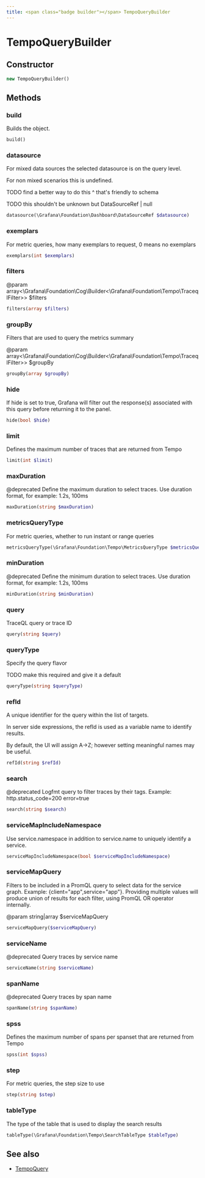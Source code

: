 ```yaml
---
title: <span class="badge builder"></span> TempoQueryBuilder
---
```

# <span class="badge builder"></span> TempoQueryBuilder

## Constructor

```php
new TempoQueryBuilder()
```
## Methods

### <span class="badge object-method"></span> build

Builds the object.

```php
build()
```

### <span class="badge object-method"></span> datasource

For mixed data sources the selected datasource is on the query level.

For non mixed scenarios this is undefined.

TODO find a better way to do this ^ that's friendly to schema

TODO this shouldn't be unknown but DataSourceRef | null

```php
datasource(\Grafana\Foundation\Dashboard\DataSourceRef $datasource)
```

### <span class="badge object-method"></span> exemplars

For metric queries, how many exemplars to request, 0 means no exemplars

```php
exemplars(int $exemplars)
```

### <span class="badge object-method"></span> filters

@param array<\Grafana\Foundation\Cog\Builder<\Grafana\Foundation\Tempo\TraceqlFilter>> $filters

```php
filters(array $filters)
```

### <span class="badge object-method"></span> groupBy

Filters that are used to query the metrics summary

@param array<\Grafana\Foundation\Cog\Builder<\Grafana\Foundation\Tempo\TraceqlFilter>> $groupBy

```php
groupBy(array $groupBy)
```

### <span class="badge object-method"></span> hide

If hide is set to true, Grafana will filter out the response(s) associated with this query before returning it to the panel.

```php
hide(bool $hide)
```

### <span class="badge object-method"></span> limit

Defines the maximum number of traces that are returned from Tempo

```php
limit(int $limit)
```

### <span class="badge object-method"></span> maxDuration

@deprecated Define the maximum duration to select traces. Use duration format, for example: 1.2s, 100ms

```php
maxDuration(string $maxDuration)
```

### <span class="badge object-method"></span> metricsQueryType

For metric queries, whether to run instant or range queries

```php
metricsQueryType(\Grafana\Foundation\Tempo\MetricsQueryType $metricsQueryType)
```

### <span class="badge object-method"></span> minDuration

@deprecated Define the minimum duration to select traces. Use duration format, for example: 1.2s, 100ms

```php
minDuration(string $minDuration)
```

### <span class="badge object-method"></span> query

TraceQL query or trace ID

```php
query(string $query)
```

### <span class="badge object-method"></span> queryType

Specify the query flavor

TODO make this required and give it a default

```php
queryType(string $queryType)
```

### <span class="badge object-method"></span> refId

A unique identifier for the query within the list of targets.

In server side expressions, the refId is used as a variable name to identify results.

By default, the UI will assign A->Z; however setting meaningful names may be useful.

```php
refId(string $refId)
```

### <span class="badge object-method"></span> search

@deprecated Logfmt query to filter traces by their tags. Example: http.status_code=200 error=true

```php
search(string $search)
```

### <span class="badge object-method"></span> serviceMapIncludeNamespace

Use service.namespace in addition to service.name to uniquely identify a service.

```php
serviceMapIncludeNamespace(bool $serviceMapIncludeNamespace)
```

### <span class="badge object-method"></span> serviceMapQuery

Filters to be included in a PromQL query to select data for the service graph. Example: {client="app",service="app"}. Providing multiple values will produce union of results for each filter, using PromQL OR operator internally.

@param string|array<string> $serviceMapQuery

```php
serviceMapQuery($serviceMapQuery)
```

### <span class="badge object-method"></span> serviceName

@deprecated Query traces by service name

```php
serviceName(string $serviceName)
```

### <span class="badge object-method"></span> spanName

@deprecated Query traces by span name

```php
spanName(string $spanName)
```

### <span class="badge object-method"></span> spss

Defines the maximum number of spans per spanset that are returned from Tempo

```php
spss(int $spss)
```

### <span class="badge object-method"></span> step

For metric queries, the step size to use

```php
step(string $step)
```

### <span class="badge object-method"></span> tableType

The type of the table that is used to display the search results

```php
tableType(\Grafana\Foundation\Tempo\SearchTableType $tableType)
```

## See also

 * <span class="badge object-type-class"></span> [TempoQuery](./object-TempoQuery.md)
